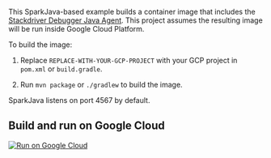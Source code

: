 This SparkJava-based example builds a container image that includes the [Stackdriver Debugger Java Agent](https://cloud.google.com/debugger/docs/).
This project assumes the resulting image will be run inside Google Cloud Platform.

To build the image:

1. Replace `REPLACE-WITH-YOUR-GCP-PROJECT` with your GCP project in `pom.xml` or `build.gradle`.

1. Run `mvn package` or `./gradlew` to build the image.

SparkJava listens on port 4567 by default.

## Build and run on Google Cloud

[![Run on Google Cloud](https://deploy.cloud.run/button.svg)](https://deploy.cloud.run?git_repo=https://github.com/GoogleContainerTools/jib.git&dir=examples/java-agent)
